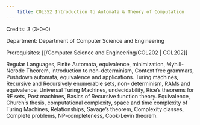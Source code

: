 ```yaml
---
    title: COL352 Introduction to Automata & Theory of Computation
---
```

Credits: 3 (3-0-0)

Department: Department of Computer Science and Engineering

Prerequisites: [[/Computer Science and Engineering/COL202 | COL202]]

Regular Languages, Finite Automata, equivalence, minimization, Myhill-Nerode Theorem, introduction to non-determinism, Context free grammars, Pushdown automata, equivalence and applications. Turing machines, Recursive and Recursively enumerable sets, non- determinism, RAMs and equivalence, Universal Turing Machines, undecidability, Rice’s theorems for RE sets, Post machines, Basics of Recursive function theory. Equivalence, Church’s thesis, computational complexity, space and time complexity of Turing Machines, Relationships, Savage’s theorem, Complexity classes, Complete problems, NP-completeness, Cook-Levin theorem.